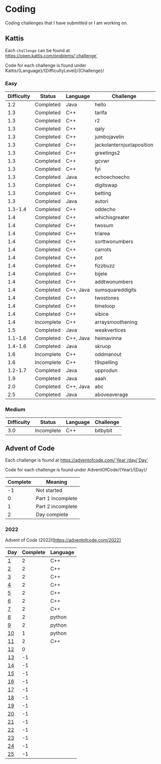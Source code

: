 # Coding
Coding challenges that I have submitted or I am working on.

## Kattis
Each `challenge` can be found at https://open.kattis.com/problems/`challenge`

Code for each challenge is found under Kattis/{Language}/{DifficultyLevel}/{Challenge}/

### Easy

| Difficulty | Status | Language | Challenge |
|------------|--------|----------|-----------|
| 1.2     | Completed  | Java      | hello                     |
| 1.3     | Completed  | C++       | tarifa                    |
| 1.3     | Completed  | C++       | r2                        |
| 1.3     | Completed  | C++       | qaly                      |
| 1.3     | Completed  | C++       | jumbojavelin              |
| 1.3     | Completed  | C++       | jackolanternjuxtaposition |
| 1.3     | Completed  | C++       | greetings2                |
| 1.3     | Completed  | C++       | gcvwr                     |
| 1.3     | Completed  | C++       | fyi                       |
| 1.3     | Completed  | Java      | echoechoecho              |
| 1.3     | Completed  | C++       | digitswap                 |
| 1.3     | Completed  | C++       | betting                   |
| 1.3     | Completed  | Java      | autori                    |
| 1.3-1.4 | Completed  | C++       | oddecho                   |
| 1.4     | Completed  | C++       | whichisgreater            |
| 1.4     | Completed  | C++       | twosum                    |
| 1.4     | Completed  | C++       | triarea                   |
| 1.4     | Completed  | C++       | sorttwonumbers            |
| 1.4     | Completed  | C++       | carrots                   |
| 1.4     | Completed  | C++       | pot                       |
| 1.4     | Completed  | C++       | fizzbuzz                  |
| 1.4     | Completed  | C++       | bijele                    |
| 1.4     | Completed  | C++       | addtwonumbers             |
| 1.4     | Completed  | C++, Java | sumsquareddigits          |
| 1.4     | Completed  | C++       | twostones                 |
| 1.4     | Completed  | C++       | timeloop                  |
| 1.4     | Completed  | C++       | sibice                    |
| 1.4     | Incomplete | C++       | arraysmoothening          |
| 1.5     | Completed  | Java      | weakvertices              |
| 1.1-1.6 | Completed  | C++, Java | heimavinna                |
| 1.4-1.6 | Completed  | Java      | skruop                    |
| 1.6     | Incomplete | C++       | oddmanout                 |
| 1.6     | Incomplete | C++       | t9spelling                |
| 1.2-1.7 | Completed  | Java      | upprodun                  |
| 1.9     | Completed  | Java      | aaah                      |
| 2.0     | Completed  | C++, Java | abc                       |
| 2.5     | Completed  | Java      | aboveaverage              |

### Medium

| Difficulty | Status | Language | Challenge |
|------------|--------|----------|-----------|
| 3.0       | Incomplete    | C++       | bitbybit |Passes half the tests

<!--
Template for new row
| temp| temp| temp| temp|
a `--` at the end of row means row not included in repo yet
-->

## Advent of Code

Each challenge is found at https://adventofcode.com/`Year`/day/`Day`

Code for each challenge is found under AdventOfCode/{Year}/{Day}/

| Complete | Meaning |
|----------|---------|
| -1	| Not started		|
| 0		| Part 1 incomplete	|
| 1		| Part 2 incomplete	|
| 2		| Day complete		|

### 2022
Advent of Code (2022)[https://adventofcode.com/2022]

| Day | Complete | Language |
|-----|----------|----------|
| [1](https://adventofcode.com/2022/day/1)		| 2		| C++		|
| [2](https://adventofcode.com/2022/day/2)		| 2		| C++		|
| [3](https://adventofcode.com/2022/day/3)		| 2		| C++		|
| [4](https://adventofcode.com/2022/day/4)		| 2		| C++		|
| [5](https://adventofcode.com/2022/day/5)		| 2		| C++		|
| [6](https://adventofcode.com/2022/day/6)		| 2		| C++		|
| [7](https://adventofcode.com/2022/day/7)		| 2		| C++		|
| [8](https://adventofcode.com/2022/day/8)		| 2		| python	|
| [9](https://adventofcode.com/2022/day/9)		| 2		| python	|
| [10](https://adventofcode.com/2022/day/10)	| 1		| python	|
| [11](https://adventofcode.com/2022/day/11)	| 2		| C++		|
| [12](https://adventofcode.com/2022/day/12)	| 0		|			|
| [13](https://adventofcode.com/2022/day/13)	| -1	|			|
| [14](https://adventofcode.com/2022/day/14)	| -1	|			|
| [15](https://adventofcode.com/2022/day/15)	| -1	|			|
| [16](https://adventofcode.com/2022/day/16)	| -1	|			|
| [17](https://adventofcode.com/2022/day/17)	| -1	|			|
| [18](https://adventofcode.com/2022/day/18)	| -1	|			|
| [19](https://adventofcode.com/2022/day/19)	| -1	|			|
| [20](https://adventofcode.com/2022/day/20)	| -1	|			|
| [21](https://adventofcode.com/2022/day/21)	| -1	|			|
| [22](https://adventofcode.com/2022/day/22)	| -1	|			|
| [23](https://adventofcode.com/2022/day/23)	| -1	|			|
| [24](https://adventofcode.com/2022/day/24)	| -1	|			|
| [25](https://adventofcode.com/2022/day/25)	| -1	|			|